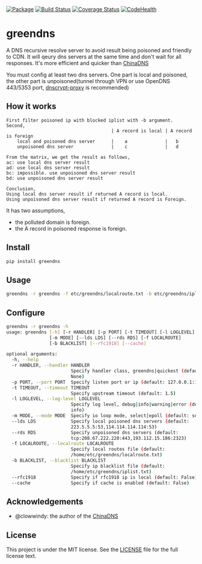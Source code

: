 [![Package](https://img.shields.io/pypi/v/greendns.svg)](https://pypi.python.org/pypi/greendns)
[![Build Status](https://travis-ci.org/faicker/greendns.svg?branch=master)](https://travis-ci.org/faicker/greendns)
[![Coverage Status](https://coveralls.io/repos/github/faicker/greendns/badge.svg?branch=master)](https://coveralls.io/github/faicker/greendns?branch=master)
[![CodeHealth](https://landscape.io/github/faicker/greendns/master/landscape.svg?style=flat)](https://landscape.io/github/faicker/greendns/master)

# greendns

A DNS recursive resolve server to avoid result being poisoned and friendly to CDN. It will qeury dns servers at the same time and don't wait for all responses. It's more efficient and quicker than [ChinaDNS](https://github.com/shadowsocks/ChinaDNS)

You must config at least two dns servers. One part is local and poisoned, the other part is unpoisoned(tunnel through VPN or use OpenDNS 443/5353 port, [dnscrypt-proxy](https://github.com/jedisct1/dnscrypt-proxy) is recommended)

## How it works

```
First filter poisoned ip with blocked iplist with -b argument.
Second,
                                       | A record is local | A record is foreign
    local and poisoned dns server      |    a              |   b
    unpoisoned dns server              |    c              |   d

From the matrix, we get the result as follows,
ac: use local dns server result
ad: use local dns server result
bc: impossible. use unpoisoned dns server result
bd: use unpoisoned dns server result

Conclusion,
Using local dns server result if returned A record is local.
Using unpoisoned dns server result if returned A record is Foreign.
```

It has two assumptions,
* the polluted domain is foreign.
* the A record in poisoned response is foreign.

## Install

```bash
pip install greendns
```

## Usage

```bash
greendns -r greendns -f etc/greendns/localroute.txt -b etc/greendns/iplist.txt
```

## Configure

```bash
greendns -r greendns -h
usage: greendns [-h] [-r HANDLER] [-p PORT] [-t TIMEOUT] [-l LOGLEVEL]
                [-m MODE] [--lds LDS] [--rds RDS] [-f LOCALROUTE]
                [-b BLACKLIST] [--rfc1918] [--cache]

optional arguments:
  -h, --help
  -r HANDLER, --handler HANDLER
                        Specify handler class, greendns|quickest (default:
                        None)
  -p PORT, --port PORT  Specify listen port or ip (default: 127.0.0.1:1053)
  -t TIMEOUT, --timeout TIMEOUT
                        Specify upstream timeout (default: 1.5)
  -l LOGLEVEL, --log-level LOGLEVEL
                        Specify log level, debug|info|warning|error (default:
                        info)
  -m MODE, --mode MODE  Specify io loop mode, select|epoll (default: select)
  --lds LDS             Specify local poisoned dns servers (default:
                        223.5.5.5:53,114.114.114.114:53)
  --rds RDS             Specify unpoisoned dns servers (default:
                        tcp:208.67.222.220:443,193.112.15.186:2323)
  -f LOCALROUTE, --localroute LOCALROUTE
                        Specify local routes file (default:
                        /home/etc/greendns/localroute.txt)
  -b BLACKLIST, --blacklist BLACKLIST
                        Specify ip blacklist file (default:
                        /home/etc/greendns/iplist.txt)
  --rfc1918             Specify if rfc1918 ip is local (default: False)
  --cache               Specify if cache is enabled (default: False)
```

## Acknowledgements

+ @clowwindy: the author of the [ChinaDNS](https://github.com/shadowsocks/ChinaDNS)

## License

This project is under the MIT license. See the [LICENSE](LICENSE) file for the full license text.
